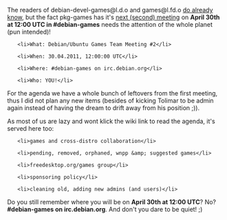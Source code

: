 <html><body><p>The readers of debian-devel-games@l.d.o and games@l.fd.o <a href="http://lists.debian.org/4DA4693A.1090607@debian.org">do already know</a>, but the fact pkg-games has it's <a href="http://wiki.debian.org/Games/Meetings/2011-04-30">next (second) meeting</a> on <strong>April 30th at 12:00 UTC in #debian-games</strong> needs the attention of the whole planet (pun intended)!

</p><ul>

	<li>What: Debian/Ubuntu Games Team Meeting #2</li>

	<li>When: 30.04.2011, 12:00:00 UTC</li>

	<li>Where: #debian-games on irc.debian.org</li>

	<li>Who: YOU!</li>

</ul>

For the agenda we have a whole bunch of leftovers from the first meeting, thus I did not plan any new items (besides of kicking Tolimar to be admin again instead of having the dream to drift away from his position ;)).

As most of us are lazy and wont klick the wiki link to read the agenda, it's served here too:

<ol>

	<li>games and cross-distro collaboration</li>

	<li>pending, removed, orphaned, wnpp &amp; suggested games</li>

	<li>freedesktop.org/games group</li>

	<li>sponsoring policy</li>

	<li>cleaning old, adding new admins (and users)</li>

</ol>

Do you still remember where you will be on <strong>April 30th at 12:00 UTC</strong>? No? <strong>#debian-games on irc.debian.org</strong>. And don't you dare to be quiet! ;)</body></html>